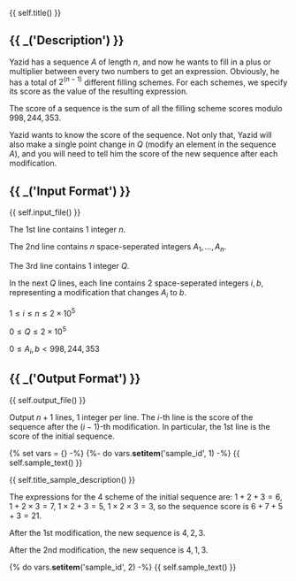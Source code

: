 {{ self.title() }}

## {{ _('Description') }}

Yazid has a sequence $A$ of length $n$, and now he wants to fill in a plus or multiplier between every two numbers to get an expression. Obviously, he has a total of $2^(n-1)$ different filling schemes. For each schemes, we specify its score as the value of the resulting expression.

The score of a sequence is the sum of all the filling scheme scores modulo $998,244,353$.

Yazid wants to know the score of the sequence. Not only that, Yazid will also make a single point change in $Q$ (modify an element in the sequence $A$), and you will need to tell him the score of the new sequence after each modification.

## {{ _('Input Format') }}

{{ self.input_file() }}

The $1$st line contains $1$ integer $n$.

The $2$nd line contains $n$ space-seperated integers $A_1,\dots,A_n$.

The $3$rd line contains $1$ integer $Q$.

In the next $Q$ lines, each line contains $2$ space-seperated integers $i,b$, representing a modification that changes $A_i$ to $b$.

$1\leq i\leq n\leq 2\times 10^5$

$0\leq Q\leq 2\times 10^5$

$0\leq A_{i},b < 998,244,353$

## {{ _('Output Format') }}

{{ self.output_file() }}

Output $n+1$ lines, $1$ integer per line. The $i$-th line is the score of the sequence after the $(i-1)$-th modification. In particular, the $1$st line is the score of the initial sequence.

{% set vars = {} -%}
{%- do vars.__setitem__('sample_id', 1) -%}
{{ self.sample_text() }}

{{ self.title_sample_description() }}

The expressions for the $4$ scheme of the initial sequence are: $1+2+3=6$, $1+2\times 3=7$, $1\times 2+3=5$, $1\times 2\times 3 =3$, so the sequence score is $6+7+5+3=21$.

After the $1$st modification, the new sequence is $4,2,3$.

After the $2$nd modification, the new sequence is $4,1,3$.

{% do vars.__setitem__('sample_id', 2) -%}
{{ self.sample_text() }}
